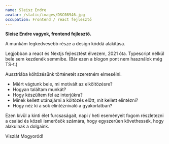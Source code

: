 ```yaml
---
name: Sleisz Endre
avatar: /static/images/DSC08946.jpg
occupation: Frontend / react fejlesztő
---
```


**Sleisz Endre vagyok, frontend fejlesztő.**

A munkám legkedvesebb része a design kóddá alakítása.

Legjobban a react és Nextjs fejlesztést élvezem, 2021 óta.
Typescript nélkül bele sem kezdenék semmibe. (Bár ezen a blogon pont nem használok még TS-t.)

Ausztriába költözésünk történetét szeretném elmesélni.

- Miért vágtunk bele, mi motivált az elköltözésre?
- Hogyan találtam munkát?
- Hogy készültem fel az interjúkra?
- Minek kellett utánajárni a költözés előtt, mit kellett elintézni?
- Hogy néz ki a sok elintéznivaló a gyakorlatban?

Ezen kívül a kinti élet furcsaságait, napi / heti eseményeit fogom részletezni a család és közeli ismerősök számára, hogy egyszerűen követhessék, hogy alakulnak a dolgaink.

Viszlát Mogyoród!

